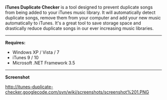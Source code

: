 **iTunes Duplicate Checker** is a tool designed to prevent duplicate songs from being added to your iTunes music library.  It will automatically detect duplicate songs, remove them from your computer and add your new music automatically to iTunes.  It's a great tool to save storage space and drastically reduce duplicate songs in our ever increasing music libraries.


---


**Requires:**

  * Windows XP / Vista / 7
  * iTunes 9 / 10
  * Microsoft .NET Framework 3.5


---


**Screenshot**

http://itunes-duplicate-checker.googlecode.com/svn/wiki/screenshots/screenshot%201.PNG

